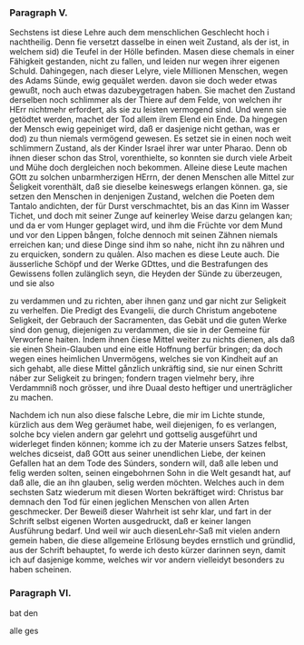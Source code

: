 
<!-- content-0131.xml Seite 173 -->
### Paragraph V. ###


Sechstens ist diese Lehre auch dem menschlichen
Geschlecht hoch i nachtheilig. Denn fie versetzt
dasselbe in einen weit Zustand, als der
ist, in welchem sid) die Teufel in der Hölle befinden.
Masen diese chemals in einer Fähigkeit gestanden, nicht
zu fallen, und leiden nur wegen ihrer eigenen Schuld.
Dahingegen, nach dieser Lelyre, viele Millionen Menschen,
wegen des Adams Sünde, ewig gequälet werden.
davon sie doch weder etwas gewußt, noch auch etwas
dazubeygetragen haben. Sie machet den Zustand
derselben noch schlimmer als der Thiere auf dem Felde,
von welchen ihr HErr nichtmehr erfordert, als sie zu leisten
vermogend sind. Und wenn sie getödtet werden,
machet der Tod allem ilrem Elend ein Ende. Da hingegen
der Mensch ewig gepeiniget wird, daß er dasjenige
nicht gethan, was er dod) zu thun niemals vermögend
gewesen. Es setzet sie in einen noch weit schlimmern Zustand,
als der Kinder Israel ihrer war unter Pharao.
Denn ob ihnen dieser schon das Strol, vorenthielte, so
konnten sie durch viele Arbeit und Mühe doch dergleichen
noch bekommen. Alleine diese Leute machen GOtt zu
solchen unbarmherzigen HErrn, der denen Menschen
alle Mittel zur Šeligkeit vorenthält, daß sie dieselbe
keineswegs erlangen können. ga, sie setzen den
Menschen in denjenigen Zustand, welchen die Poeten
dem Tantalo andichten, der für Durst verschmachtet,
bis an das Kinn im Wasser Tichet, und doch mit seiner
Zunge auf keinerley Weise darzu gelangen kan; und da
er vom Hunger geplaget wird, und ihm die Früchte vor
dem Mund und vor den Lippen bången, folche dennoch
mit seinen Zähnen niemals erreichen kan; und diese
Dinge sind ihm so nahe, nicht ihn zu nähren und zu erquicken,
sondern zu quảlen. Also machen es diese Leute
auch. Die äusserliche Schöpf und der Werke GDttes,
und die Bestrafungen des Gewissens follen zulänglich
seyn, die Heyden der Sünde zu überzeugen, und sie also
<!-- Seite 174 -->
zu verdammen und zu richten, aber ihnen ganz und gar
nicht zur Seligkeit zu verhelfen. Die Predigt des 
Evangelii, die durch Christum angebotene Seligkeit, 
der Gebrauch der Sacramenten, das Gebät und die 
guten Werke sind don genug, diejenigen zu verdammen, 
die sie in der Gemeine für Verworfene haiten. 
Indem ihnen čiese Mittel weiter zu nichts dienen, als 
daß sie einen Shein-Glauben und eine eitle Hoffnung 
berfür bringen; da doch wegen eines heimlichen Unvermögens, 
welches sie von Kindheit auf an sich gehabt, 
alle diese Mittel gånzlich unkräftig sind, sie nur einen 
Schritt náber zur Seligkeit zu bringen; fondern tragen 
vielmehr bery, ihre Verdammniß noch grösser, und ihre 
Duaal desto heftiger und unerträglicher zu machen.

Nachdem ich nun also diese falsche Lebre, die mir im 
Lichte stunde, kürzlich aus dem Weg geräumet habe, 
weil diejenigen, fo es verlangen, solche bcy vielen 
andern gar gelehrt und gottselig ausgeführt und widerleget finden 
können; komme ich zu der Materie unsers Satzes 
felbst, welches dicseist, daß GOtt aus seiner unendlichen 
Liebe, der keinen Gefallen hat an dem Tode 
des Súnders, sondern will, daß alle leben und 
felig werden solten, seinen eingebohrnen Sohn in
die Welt gesandt hat, auf daß alle, die an ihn 
glauben, selig werden möchten. Welches auch in
dem sechsten Satz wiederum mit diesen Worten bekräftiget
wird: Christus bar demnach den Tod für 
einen jeglichen Menschen von allen Arten geschmecker. 
Der Beweiß dieser Wahrheit ist sehr klar, 
und fart in der Schrift selbst eigenen Worten ausgedruckt, 
daß er keiner langen Ausführung bedarf. Und 
weil wir auch diesenLehr-Saß mit vielen andern gemein 
haben, die diese allgemeine Erlösung beydes ernstlich 
und gründlid, aus der Schrift behauptet, fo werde ich 
desto kürzer darinnen seyn, damit ich auf dasjenige komme, 
welches wir vor andern vielleidyt besonders zu haben 
scheinen.
<!-- Seite 174 -->

### Paragraph  VI. ###

bat den

alle ges